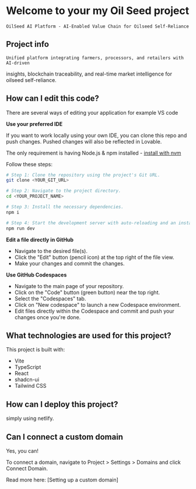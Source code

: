 # Welcome to your my Oil Seed  project
    
    OilSeed AI Platform - AI-Enabled Value Chain for Oilseed Self-Reliance
    
## Project info
    
    Unified platform integrating farmers, processors, and retailers with AI-driven
 insights, blockchain traceability, and real-time market intelligence for oilseed self-reliance.

## How can I edit this code?

There are several ways of editing your application for example VS code



**Use your preferred IDE**

If you want to work locally using your own IDE, you can clone this repo and push changes. Pushed changes will also be reflected in Lovable.

The only requirement is having Node.js & npm installed - [install with nvm](https://github.com/nvm-sh/nvm#installing-and-updating)

Follow these steps:

```sh
# Step 1: Clone the repository using the project's Git URL.
git clone <YOUR_GIT_URL>

# Step 2: Navigate to the project directory.
cd <YOUR_PROJECT_NAME>

# Step 3: Install the necessary dependencies.
npm i

# Step 4: Start the development server with auto-reloading and an instant preview.
npm run dev
```

**Edit a file directly in GitHub**

- Navigate to the desired file(s).
- Click the "Edit" button (pencil icon) at the top right of the file view.
- Make your changes and commit the changes.

**Use GitHub Codespaces**

- Navigate to the main page of your repository.
- Click on the "Code" button (green button) near the top right.
- Select the "Codespaces" tab.
- Click on "New codespace" to launch a new Codespace environment.
- Edit files directly within the Codespace and commit and push your changes once you're done.

## What technologies are used for this project?

This project is built with:

- Vite
- TypeScript
- React
- shadcn-ui
- Tailwind CSS

## How can I deploy this project?

simply using netlify.

## Can I connect a custom domain 

Yes, you can!

To connect a domain, navigate to Project > Settings > Domains and click Connect Domain.

Read more here: [Setting up a custom domain]
